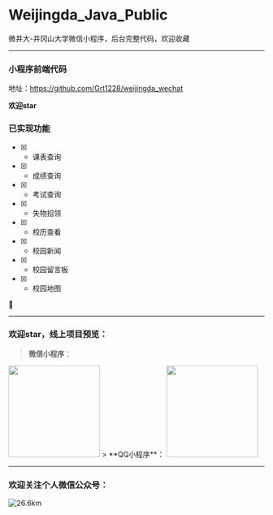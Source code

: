 # **Weijingda_Java_Public**
微井大-井冈山大学微信小程序，后台完整代码，欢迎收藏

---

### 小程序前端代码

地址：https://github.com/Grt1228/weijingda_wechat

**欢迎star**

### **已实现功能**

- [x] - 课表查询
- [x] - 成绩查询
- [x] - 考试查询
- [x] - 失物招领
- [x] - 校历查看
- [x] - 校园新闻
- [x] - 校园留言板
- [x] - 校园地图

🔲


---

### **欢迎star**，线上项目预览：

> **微信小程序**：

<img src="https://g-photo.oss-cn-shanghai.aliyuncs.com/gh_e6a721abc69c_430.jpg" height="180" width="180" >
> **QQ小程序**：

<img src="https://g-photo.oss-cn-shanghai.aliyuncs.com/cbdf8e8ea6b70eaa886caa21e5b5759f.png" height="180" width="180" >

---
### **欢迎关注个人微信公众号**：
![26.6km](https://wjdgood.oss-cn-shanghai.aliyuncs.com/qrcode_for_gh_0c045d619550_430.jpg)
